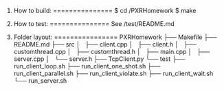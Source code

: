 1. How to build: 
===============
$ cd /PXRHomework
$ make

2. How to test:
===============
See /test/README.md

3. Folder layout:
================
PXRHomework
├── Makefile
├── README.md
├── src
│   ├── client.cpp
│   ├── client.h
│   ├── customthread.cpp
│   ├── customthread.h
│   ├── main.cpp
│   ├── server.cpp
│   └── server.h
├── TcpClient.py
└── test
    ├── run_client_loop.sh
    ├── run_client_one_shot.sh
    ├── run_client_parallel.sh
    ├── run_client_violate.sh
    ├── run_client_wait.sh
    └── run_server.sh
    

